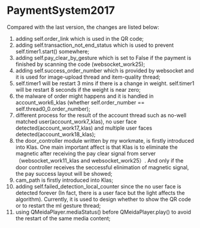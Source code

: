 # PaymentSystem2017
Compared with the last version, the changes are listed below:
1. adding self.order_link which is used in the QR code;
2. adding self.transaction_not_end_status which is used to prevent self.timer1.start() somewhere;
3. adding self.pay_clear_by_gesture which is set to False if the payment is finished by scanning the code (websocket_work25);
4. adding self.success_order_number which is provided by websocket and it is used for image-upload thread and item-quality thread;
5. self.timer1 will be restart 3 mins if there is a change in weight. self.timer1 will be restart 8 seconds if the weight is near zero;
6. the malware of order might happens and it is handled in account_work6_klas (whether self.order_number == self.thread0_0.order_number);
7. different process for the result of the account thread such as no-well matched user(account_work7_klas), no user face detected(account_work17_klas) and multiple user faces detected(account_work18_klas);
8. the door_controller module written by my workmate, is firstly introduced into Klas. One main important affect is that Klas is to eliminate the magnetic after receiving the pay clear signal from server （websocket_work11_klas and websocket_work25）. And only if the door controller receives the seccessful elinimation of magnetic signal, the pay success layout will be showed;
9. cam_path is firstly introduced into Klas;
10. adding self.failed_detection_local_counter since the no user face is detected forever (In fact, there is a user face but the light affects the algorithm). Currently, it is used to design whether to show the QR code or to restart the ml gesture thread;
11. using QMeidaPlayer.mediaStatus() before QMeidaPlayer.play() to avoid the restart of the same media content;

